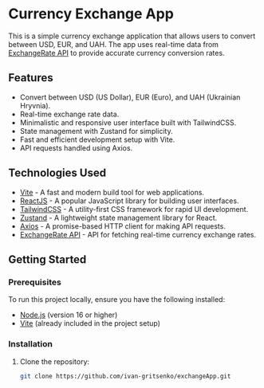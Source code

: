 # Currency Exchange App

This is a simple currency exchange application that allows users to convert between USD, EUR, and UAH. The app uses real-time data from [ExchangeRate API](https://app.exchangerate-api.com) to provide accurate currency conversion rates.

## Features

- Convert between USD (US Dollar), EUR (Euro), and UAH (Ukrainian Hryvnia).
- Real-time exchange rate data.
- Minimalistic and responsive user interface built with TailwindCSS.
- State management with Zustand for simplicity.
- Fast and efficient development setup with Vite.
- API requests handled using Axios.

## Technologies Used

- [Vite](https://vitejs.dev/) - A fast and modern build tool for web applications.
- [ReactJS](https://reactjs.org/) - A popular JavaScript library for building user interfaces.
- [TailwindCSS](https://tailwindcss.com/) - A utility-first CSS framework for rapid UI development.
- [Zustand](https://zustand-demo.pmnd.rs/) - A lightweight state management library for React.
- [Axios](https://axios-http.com/) - A promise-based HTTP client for making API requests.
- [ExchangeRate API](https://app.exchangerate-api.com) - API for fetching real-time currency exchange rates.

## Getting Started

### Prerequisites

To run this project locally, ensure you have the following installed:

- [Node.js](https://nodejs.org/) (version 16 or higher)
- [Vite](https://vitejs.dev/guide/) (already included in the project setup)

### Installation

1. Clone the repository:

   ```bash
   git clone https://github.com/ivan-gritsenko/exchangeApp.git
